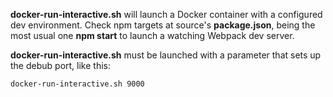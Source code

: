 **docker-run-interactive.sh** will launch a Docker container with a configured dev environment. Check npm targets at source's **package.json**, being the most usual one **npm start** to launch a watching Webpack dev server.

**docker-run-interactive.sh** must be launched with a parameter that sets up the debub port, like this:

```Shell
docker-run-interactive.sh 9000
```

